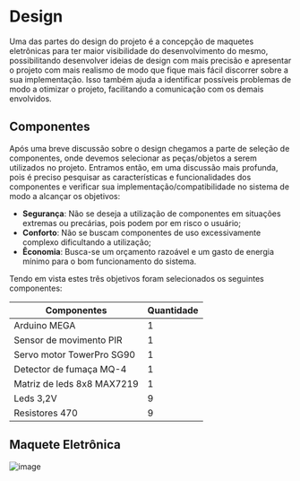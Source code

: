 # **Design**

Uma das partes do design do projeto é a concepção de maquetes eletrônicas para ter maior visibilidade do desenvolvimento do mesmo, possibilitando desenvolver ideias de design com mais precisão e apresentar o projeto com mais realismo de modo que fique mais fácil discorrer sobre a sua implementação. Isso também ajuda a identificar possíveis problemas de modo a otimizar o projeto, facilitando a comunicação com os demais envolvidos.

## **Componentes**

Após uma breve discussão sobre o design chegamos a parte de seleção de componentes, onde devemos selecionar as peças/objetos a serem utilizados no projeto. Entramos então, em uma discussão mais profunda, pois é preciso pesquisar as características e funcionalidades dos componentes e verificar sua implementação/compatibilidade no sistema de modo a alcançar os objetivos:
* **Segurança**: Não se deseja a utilização de componentes em situações extremas ou precárias, pois podem por em risco o usuário;
* **Conforto**: Não se buscam componentes de uso excessivamente complexo dificultando a utilização;
* **Êconomia**: Busca-se um orçamento razoável e um gasto de energia mínimo para o bom funcionamento do sistema.

Tendo em vista estes três objetivos foram selecionados os seguintes componentes:

| Componentes  |  Quantidade  |
| ------------------- | ------------------- |
|  Arduino MEGA |  1 |
|  Sensor de movimento PIR |  1 |
|  Servo motor TowerPro SG90 |  1 |
|  Detector de fumaça MQ-4 |  1 |
|  Matriz de leds 8x8 MAX7219 |  1 |
|  Leds 3,2V|  9 |
|  Resistores 470 |  9 |

## **Maquete Eletrônica**

![image](https://user-images.githubusercontent.com/84546006/125704296-9a743a41-4d7c-48be-a0fd-3402f6c67877.png)
